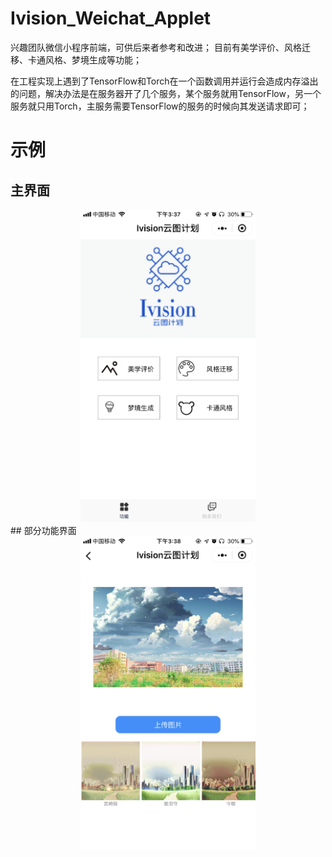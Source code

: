 # Ivision_Weichat_Applet
兴趣团队微信小程序前端，可供后来者参考和改进；
目前有美学评价、风格迁移、卡通风格、梦境生成等功能；

在工程实现上遇到了TensorFlow和Torch在一个函数调用并运行会造成内存溢出的问题，解决办法是在服务器开了几个服务，某个服务就用TensorFlow，另一个服务就只用Torch，主服务需要TensorFlow的服务的时候向其发送请求即可；

# 示例
## 主界面
<div align=center><img src="https://github.com/YangRui2015/Image/blob/master/IMG_0159.PNG" height="500" alt="图片加载失败时，显示这段字"/></div>
## 部分功能界面
<div align=center><img src="https://github.com/YangRui2015/Image/blob/master/IMG_0160.PNG" height="500" alt="图片加载失败时，显示这段字"/></div>

